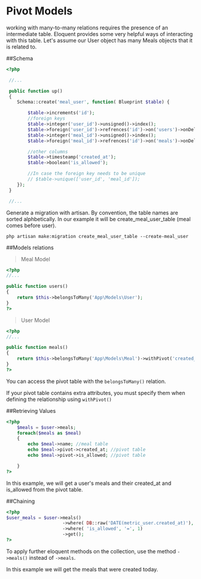 # Pivot Models

working with many-to-many relations requires the presence of an intermediate table. 
Eloquent provides some very helpful ways of interacting with this table. 
Let's assume our User object has many Meals objects that it is related to. 

##Schema

```php
<?php 

 //...

 public function up()
 {
 	Schema::create('meal_user', function( Blueprint $table) {

 		$table->increments('id');
 		//foreign keys
 		$table->integer('user_id')->unsigned()->index();
 		$table->foreign('user_id')->refrences('id')->on('users')->onDelete('cascade');
 		$table->integer('meal_id')->unsigned()->index();
 		$table->foreign('meal_id')->refrences('id')->on('meals')->onDelete('cascade');

 		//other columns 
 		$table->timesteamp('created_at');
 		$table->boolean('is_allowed');

 		//In case the foreign key needs to be unique
 		// $table->unique(['user_id', 'meal_id']);
 	});
 }

 //...
```


Generate a migration with artisan. By convention, the table names are sorted alphbetically.
In our example it will be create_meal_user_table (meal comes before user).

`php artisan make:migration create_meal_user_table --create-meal_user`


##Models relations

> Meal Model

```php
<?php
//...

public function users()
{
	return $this->belongsToMany('App\Models\User');
}
?>
```

> User Model

```php
<?php
//...

public function meals()
{
	return $this->belongsToMany('App\Models\Meal')->withPivot('created_at', 'is_allowed');
}
?>
```

You can access the pivot table with the `belongsToMany()` relation.

If your pivot table contains extra attributes, you must specify them when defining the relationship using `withPivot()`


##Retrieving Values

```php
<?php
	$meals = $user->meals;
	foreach($meals as $meal)
	{
		echo $meal->name; //meal table
		echo $meal->pivot->created_at; //pivot table
		echo $meal->pivot->is_allowed; //pivot table

	}
?>
```

In this example, we will get a user's meals and their created_at and is_allowed from the pivot table.

##Chaining

```php
<?php
$user_meals = $user->meals()
					 ->where( DB::raw('DATE(metric_user.created_at)'), '=', date('Y-m-d'))
					 ->where( 'is_allowed', '=', 1)
					 ->get();
?>
```
To apply further eloquent methods on the collection, use the method `->meals()` instead of `->meals`.

In this example we will get the meals that were created today.



